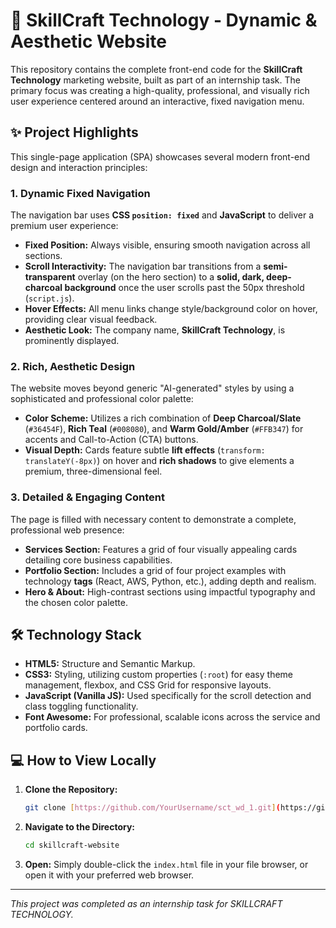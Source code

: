 # 🚀 SkillCraft Technology - Dynamic & Aesthetic Website

This repository contains the complete front-end code for the **SkillCraft Technology** marketing website, built as part of an internship task. The primary focus was creating a high-quality, professional, and visually rich user experience centered around an interactive, fixed navigation menu.

## ✨ Project Highlights

This single-page application (SPA) showcases several modern front-end design and interaction principles:

### 1. Dynamic Fixed Navigation

The navigation bar uses **CSS `position: fixed`** and **JavaScript** to deliver a premium user experience:

* **Fixed Position:** Always visible, ensuring smooth navigation across all sections.
* **Scroll Interactivity:** The navigation bar transitions from a **semi-transparent** overlay (on the hero section) to a **solid, dark, deep-charcoal background** once the user scrolls past the 50px threshold (`script.js`).
* **Hover Effects:** All menu links change style/background color on hover, providing clear visual feedback.
* **Aesthetic Look:** The company name, **SkillCraft Technology**, is prominently displayed.

### 2. Rich, Aesthetic Design

The website moves beyond generic "AI-generated" styles by using a sophisticated and professional color palette:

* **Color Scheme:** Utilizes a rich combination of **Deep Charcoal/Slate** (`#36454F`), **Rich Teal** (`#008080`), and **Warm Gold/Amber** (`#FFB347`) for accents and Call-to-Action (CTA) buttons.
* **Visual Depth:** Cards feature subtle **lift effects** (`transform: translateY(-8px)`) on hover and **rich shadows** to give elements a premium, three-dimensional feel.

### 3. Detailed & Engaging Content

The page is filled with necessary content to demonstrate a complete, professional web presence:

* **Services Section:** Features a grid of four visually appealing cards detailing core business capabilities.
* **Portfolio Section:** Includes a grid of four project examples with technology **tags** (React, AWS, Python, etc.), adding depth and realism.
* **Hero & About:** High-contrast sections using impactful typography and the chosen color palette.

## 🛠️ Technology Stack

* **HTML5:** Structure and Semantic Markup.
* **CSS3:** Styling, utilizing custom properties (`:root`) for easy theme management, flexbox, and CSS Grid for responsive layouts.
* **JavaScript (Vanilla JS):** Used specifically for the scroll detection and class toggling functionality.
* **Font Awesome:** For professional, scalable icons across the service and portfolio cards.

## 💻 How to View Locally

1.  **Clone the Repository:**
    ```bash
    git clone [https://github.com/YourUsername/sct_wd_1.git](https://github.com/YourUsername/sct_wd_1.git)
    ```
2.  **Navigate to the Directory:**
    ```bash
    cd skillcraft-website
    ```
3.  **Open:** Simply double-click the `index.html` file in your file browser, or open it with your preferred web browser.

---

*This project was completed as an internship task for SKILLCRAFT TECHNOLOGY.*
